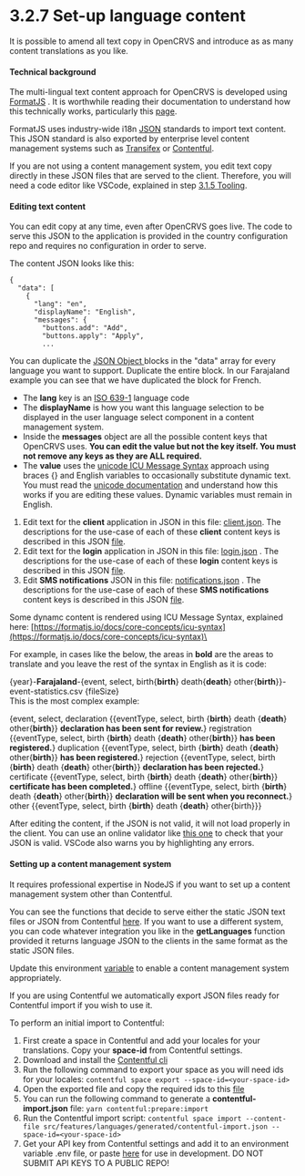 # 3.2.7 Set-up language content

It is possible to amend all text copy in OpenCRVS and introduce as as many content translations as you like.

#### **Technical background**

The multi-lingual text content approach for OpenCRVS is developed using [FormatJS](https://formatjs.io/) .  It is worthwhile reading their documentation to understand how this technically works, particularly this [page](https://formatjs.io/docs/core-concepts/basic-internationalization-principles).

FormatJS uses industry-wide i18n [JSON](https://en.wikipedia.org/wiki/JSON) standards to import text content.  This JSON standard is also exported by enterprise level content management systems such as [Transifex](https://www.transifex.com/) or [Contentful](https://www.contentful.com/). &#x20;

If you are not using a content management system, you edit text copy directly in these JSON files that are served to the client. Therefore, you will need a code editor like VSCode, explained in step [3.1.5 Tooling](../3.1-set-up-a-development-environment/3.1.5-tooling.md).

#### **Editing text content**

You can edit copy at any time, even after OpenCRVS goes live.  The code to serve this JSON to the application is provided in the country configuration repo and requires no configuration in order to serve. &#x20;

The content JSON looks like this:

```
{
  "data": [
    {
      "lang": "en",
      "displayName": "English",
      "messages": {
        "buttons.add": "Add",
        "buttons.apply": "Apply",
        ...
```

You can duplicate the [JSON Object ](https://www.w3schools.com/js/js\_json\_objects.asp)blocks in the "data" array for every language you want to support.  Duplicate the entire block.  In our Farajaland example you can see that we have duplicated the block for French.

* The **lang** key is an [ISO 639-1](https://en.wikipedia.org/wiki/List\_of\_ISO\_639-1\_codes) language code
* The **displayName** is how you want this language selection to be displayed in the user language select component in a content management system.
* Inside the **messages** object are all the possible content keys that OpenCRVS uses.  **You can edit the value but not the key itself.  You must not remove any keys as they are ALL required.**
* The **value** uses the [unicode ICU Message Syntax](https://unicode-org.github.io/icu/userguide/format\_parse/messages/) approach using braces {} and English variables to occasionally substitute dynamic text.  You must read the [unicode documentation](https://unicode-org.github.io/icu/userguide/format\_parse/messages/) and understand how this works if you are editing these values.  Dynamic variables must remain in English.

1. Edit text for the **client** application in JSON in this file:  [client.json](https://github.com/opencrvs/opencrvs-farajaland/blob/develop/src/features/languages/content/client/client.json).  The descriptions for the use-case of each of these **client** content keys is described in this JSON [file](https://github.com/opencrvs/opencrvs-farajaland/blob/develop/src/features/languages/content/client/descriptions.json).
2. Edit text for the **login** application in JSON in this file: [login.json](https://github.com/opencrvs/opencrvs-farajaland/blob/develop/src/features/languages/content/login/login.json) . The descriptions for the use-case of each of these **login** content keys is described in this JSON [file](https://github.com/opencrvs/opencrvs-farajaland/blob/develop/src/features/languages/content/login/descriptions.json).
3. Edit **SMS notifications** JSON in this file: [notifications.json](https://github.com/opencrvs/opencrvs-farajaland/blob/develop/src/features/languages/content/notification/notification.json) . The descriptions for the use-case of each of these **SMS notifications** content keys is described in this JSON [file](https://github.com/opencrvs/opencrvs-farajaland/blob/develop/src/features/languages/content/notification/descriptions.json).

Some dynamc content is rendered using ICU Message Syntax, explained here: [https://formatjs.io/docs/core-concepts/icu-syntax](https://formatjs.io/docs/core-concepts/icu-syntax)\


For example, in cases like the below, the areas in **bold** are the areas to translate and you leave the rest of the syntax in English as it is code:

{year}-**Farajaland**-{event, select, birth{**birth**} death{**death**} other{**birth**\}}-event-statistics.csv {fileSize}\
This is the most complex example:

{event, select, declaration \{{eventType, select, birth {**birth**} death {**death**} other{**birth**\}} **declaration has been sent for review.**} registration \{{eventType, select, birth {**birth**} death {**death**} other{**birth**\}} **has been registered.**} duplication \{{eventType, select, birth {**birth**} death {**death**} other{**birth**\}} **has been registered.**} rejection \{{eventType, select, birth {**birth**} death {**death**} other{**birth**\}} **declaration has been rejected.**} certificate \{{eventType, select, birth {**birth**} death {**death**} other{**birth**\}} **certificate has been completed.**} offline \{{eventType, select, birth {**birth**} death {**death**} other{**birth**\}} **declaration will be sent when you reconnect.**} other \{{eventType, select, birth {**birth**} death {**death**} other{birth\}}}

After editing the content, if the JSON is not valid, it will not load properly in the client.   You can use an online validator like [this one](https://jsonlint.com/) to check that your JSON is valid.  VSCode also warns you by highlighting any errors.

#### **Setting up a content management system**

It requires professional expertise in NodeJS if you want to set up a content management system other than Contentful. &#x20;

You can see the functions that decide to serve either the static JSON text files or JSON from Contentful [here](https://github.com/opencrvs/opencrvs-farajaland/blob/21bebbe0e05bc7d926e57c2009f5792618045e8a/src/features/languages/service/service.ts#L80).  If you want to use a different system, you can code whatever integration you like in the **getLanguages** function provided it returns language JSON to the clients in the same format as the static JSON files.

Update this environment [variable](https://github.com/opencrvs/opencrvs-farajaland/blob/21bebbe0e05bc7d926e57c2009f5792618045e8a/src/constants.ts#L81) to enable a content management system appropriately.

If you are using Contentful we automatically export JSON files ready for Contentful import if you wish to use it.

To perform an initial import to Contentful:

1. First create a space in Contentful and add your locales for your translations. Copy your **space-id** from Contentful settings.
2. Download and install the [Contentful cli](https://github.com/contentful/contentful-cli)
3. Run the following command to export your space as you will need ids for your locales: `contentful space export --space-id=<your-space-id>`
4. Open the exported file and copy the required ids to this [file](https://github.com/opencrvs/opencrvs-farajaland/blob/master/src/features/languages/scripts/constants.ts)
5. You can run the following command to generate a **contentful-import.json** file: `yarn contentful:prepare:import`
6. Run the Contentful import script: `contentful space import --content-file src/features/languages/generated/contentful-import.json --space-id=<your-space-id>`
7. Get your API key from Contentful settings and add it to an environment variable .env file, or paste [here](https://github.com/opencrvs/opencrvs-farajaland/blob/21bebbe0e05bc7d926e57c2009f5792618045e8a/src/constants.ts#L76) for use in development. DO NOT SUBMIT API KEYS TO A PUBLIC REPO!
